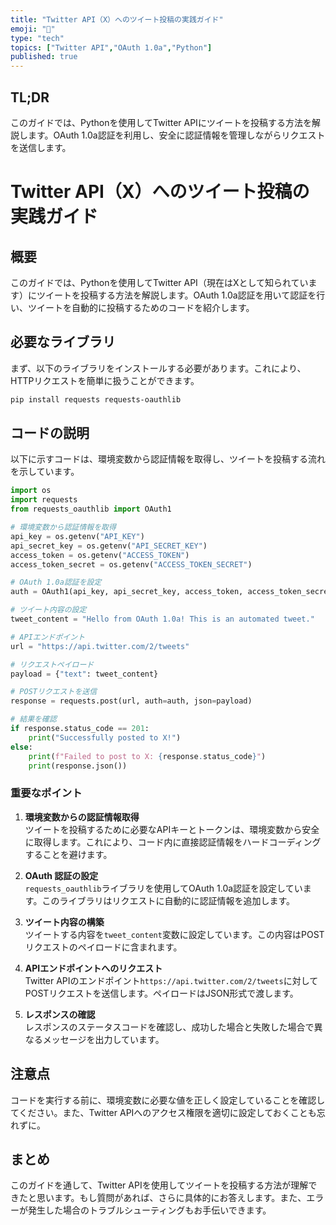 ```yaml
---
title: "Twitter API（X）へのツイート投稿の実践ガイド"
emoji: "🚀"
type: "tech"
topics: ["Twitter API","OAuth 1.0a","Python"]
published: true
---
```


## TL;DR
このガイドでは、Pythonを使用してTwitter APIにツイートを投稿する方法を解説します。OAuth 1.0a認証を利用し、安全に認証情報を管理しながらリクエストを送信します。

# Twitter API（X）へのツイート投稿の実践ガイド

## 概要
このガイドでは、Pythonを使用してTwitter API（現在はXとして知られています）にツイートを投稿する方法を解説します。OAuth 1.0a認証を用いて認証を行い、ツイートを自動的に投稿するためのコードを紹介します。

## 必要なライブラリ
まず、以下のライブラリをインストールする必要があります。これにより、HTTPリクエストを簡単に扱うことができます。

```bash
pip install requests requests-oauthlib
```

## コードの説明
以下に示すコードは、環境変数から認証情報を取得し、ツイートを投稿する流れを示しています。

```python
import os
import requests
from requests_oauthlib import OAuth1

# 環境変数から認証情報を取得
api_key = os.getenv("API_KEY")
api_secret_key = os.getenv("API_SECRET_KEY")
access_token = os.getenv("ACCESS_TOKEN")
access_token_secret = os.getenv("ACCESS_TOKEN_SECRET")

# OAuth 1.0a認証を設定
auth = OAuth1(api_key, api_secret_key, access_token, access_token_secret)

# ツイート内容の設定
tweet_content = "Hello from OAuth 1.0a! This is an automated tweet."

# APIエンドポイント
url = "https://api.twitter.com/2/tweets"

# リクエストペイロード
payload = {"text": tweet_content}

# POSTリクエストを送信
response = requests.post(url, auth=auth, json=payload)

# 結果を確認
if response.status_code == 201:
    print("Successfully posted to X!")
else:
    print(f"Failed to post to X: {response.status_code}")
    print(response.json())
```

### 重要なポイント
1. **環境変数からの認証情報取得**  
   ツイートを投稿するために必要なAPIキーとトークンは、環境変数から安全に取得します。これにより、コード内に直接認証情報をハードコーディングすることを避けます。

2. **OAuth 認証の設定**  
   `requests_oauthlib`ライブラリを使用してOAuth 1.0a認証を設定しています。このライブラリはリクエストに自動的に認証情報を追加します。

3. **ツイート内容の構築**  
   ツイートする内容を`tweet_content`変数に設定しています。この内容はPOSTリクエストのペイロードに含まれます。

4. **APIエンドポイントへのリクエスト**  
   Twitter APIのエンドポイント`https://api.twitter.com/2/tweets`に対してPOSTリクエストを送信します。ペイロードはJSON形式で渡します。

5. **レスポンスの確認**  
   レスポンスのステータスコードを確認し、成功した場合と失敗した場合で異なるメッセージを出力しています。

## 注意点
コードを実行する前に、環境変数に必要な値を正しく設定していることを確認してください。また、Twitter APIへのアクセス権限を適切に設定しておくことも忘れずに。

## まとめ
このガイドを通して、Twitter APIを使用してツイートを投稿する方法が理解できたと思います。もし質問があれば、さらに具体的にお答えします。また、エラーが発生した場合のトラブルシューティングもお手伝いできます。